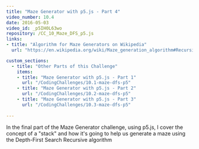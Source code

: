 ```yaml
---
title: "Maze Generator with p5.js - Part 4"
video_number: 10.4
date: 2016-05-03
video_id: _p5IH0L63wo
repository: /CC_10_Maze_DFS_p5.js
links:
- title: "Algorithm for Maze Generators on Wikipedia"  
  url: "https://en.wikipedia.org/wiki/Maze_generation_algorithm#Recursive_backtracker"

custom_sections:
  - title: "Other Parts of this Challenge"
    items:
    - title: "Maze Generator with p5.js - Part 1" 
      url: "/CodingChallenges/10.1-maze-dfs-p5"
    - title: "Maze Generator with p5.js - Part 2" 
      url: "/CodingChallenges/10.2-maze-dfs-p5"  
    - title: "Maze Generator with p5.js - Part 3" 
      url: "/CodingChallenges/10.3-maze-dfs-p5"   
  
---
```


In the final part of the Maze Generator challenge, using p5.js, I cover the concept of a "stack" and how it's going to help us generate a maze using the Depth-First Search Recursive algorithm

